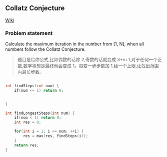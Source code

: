 ## Collatz Conjecture

[Wiki](https://en.wikipedia.org/wiki/Collatz_conjecture)

### Problem statement
Calculate the maximum iteration in the number from [1, N], when all numbers follow the Collatz Conjecture.

> 题目是给你公式,比如偶数的话除 2,奇数的话就变成 3*n+1,对于任何一个正数,数学猜想是最终他会变成 1。每变一步步数加 1,给一个上限,让找出范围内最长步数。


``` C++

int findSteps(int num) {
    if(num <= 1) return 0;

    
}

int findLongestSteps(int num) {
    if(num < 1) return 0;
    int res = 0;

    for(int i = 1; i <= num; ++i) {
        res = max(res, findSteps(i));
    }
    return res;
}


```